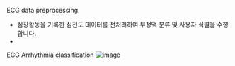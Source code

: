 
ECG data preprocessing
- 심장활동을 기록한 심전도 데이터를 전처리하여 부정맥 분류 및 사용자 식별을 수행합니다.
- 

ECG Arrhythmia classification
![image](https://github.com/yejinnnn/ECG/assets/48613073/3fd8d657-3916-48a1-8dd4-02edb21a32a2)
